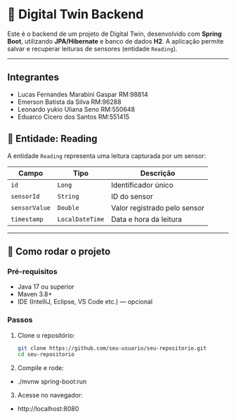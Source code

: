 # 📡 Digital Twin Backend

Este é o backend de um projeto de Digital Twin, desenvolvido com **Spring Boot**, utilizando **JPA/Hibernate** e banco de dados **H2**. A aplicação permite salvar e recuperar leituras de sensores (entidade `Reading`).

---
## Integrantes 
- Lucas Fernandes Marabini Gaspar  RM:98814
- Emerson Batista da Silva  RM:96288
- Leonardo yukio Uliana Seno RM:550648
- Eduarco Cicero dos Santos RM:551415

## 🧱 Entidade: Reading

A entidade `Reading` representa uma leitura capturada por um sensor:

| Campo         | Tipo            | Descrição                        |
|---------------|-----------------|----------------------------------|
| `id`          | `Long`          | Identificador único              |
| `sensorId`    | `String`        | ID do sensor                     |
| `sensorValue` | `Double`        | Valor registrado pelo sensor     |
| `timestamp`   | `LocalDateTime` | Data e hora da leitura           |

---

## 🚀 Como rodar o projeto

### Pré-requisitos

- Java 17 ou superior
- Maven 3.8+
- IDE (IntelliJ, Eclipse, VS Code etc.) — opcional

### Passos

1. Clone o repositório:

   ```bash
   git clone https://github.com/seu-usuario/seu-repositorio.git
   cd seu-repositorio
2. Compile e rode:
- ./mvnw spring-boot:run

3. Acesse no navegador:
   
- http://localhost:8080
